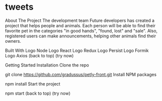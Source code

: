 # tweets
About The Project
The development team Future developers has created a project that helps people and animals. Each person will be able to find their favorite pet in the categories "in good hands", "found, lost" and "sale". Also, registered users can make announcements, helping other animals find their owners.

Built With
Logo Node Logo React Logo Redux Logo Persist Logo Formik Logo Axios
(back to top) (try now)

Getting Started
Installation
Clone the repo

git clone https://github.com/gradussus/petly-front.git
Install NPM packages

npm install
Start the project

npm start
(back to top) (try now)

